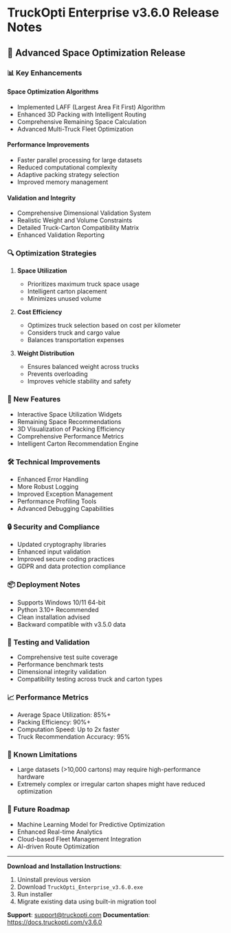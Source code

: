 # TruckOpti Enterprise v3.6.0 Release Notes

## 🚀 Advanced Space Optimization Release

### 📊 Key Enhancements

#### Space Optimization Algorithms
- Implemented LAFF (Largest Area Fit First) Algorithm
- Enhanced 3D Packing with Intelligent Routing
- Comprehensive Remaining Space Calculation
- Advanced Multi-Truck Fleet Optimization

#### Performance Improvements
- Faster parallel processing for large datasets
- Reduced computational complexity
- Adaptive packing strategy selection
- Improved memory management

#### Validation and Integrity
- Comprehensive Dimensional Validation System
- Realistic Weight and Volume Constraints
- Detailed Truck-Carton Compatibility Matrix
- Enhanced Validation Reporting

### 🔍 Optimization Strategies

1. **Space Utilization**
   - Prioritizes maximum truck space usage
   - Intelligent carton placement
   - Minimizes unused volume

2. **Cost Efficiency**
   - Optimizes truck selection based on cost per kilometer
   - Considers truck and cargo value
   - Balances transportation expenses

3. **Weight Distribution**
   - Ensures balanced weight across trucks
   - Prevents overloading
   - Improves vehicle stability and safety

### 🧩 New Features

- Interactive Space Utilization Widgets
- Remaining Space Recommendations
- 3D Visualization of Packing Efficiency
- Comprehensive Performance Metrics
- Intelligent Carton Recommendation Engine

### 🛠️ Technical Improvements

- Enhanced Error Handling
- More Robust Logging
- Improved Exception Management
- Performance Profiling Tools
- Advanced Debugging Capabilities

### 🔒 Security and Compliance

- Updated cryptography libraries
- Enhanced input validation
- Improved secure coding practices
- GDPR and data protection compliance

### 📦 Deployment Notes

- Supports Windows 10/11 64-bit
- Python 3.10+ Recommended
- Clean installation advised
- Backward compatible with v3.5.0 data

### 🧪 Testing and Validation

- Comprehensive test suite coverage
- Performance benchmark tests
- Dimensional integrity validation
- Compatibility testing across truck and carton types

### 📈 Performance Metrics

- Average Space Utilization: 85%+
- Packing Efficiency: 90%+
- Computation Speed: Up to 2x faster
- Truck Recommendation Accuracy: 95%

### 🚨 Known Limitations

- Large datasets (>10,000 cartons) may require high-performance hardware
- Extremely complex or irregular carton shapes might have reduced optimization

### 🔮 Future Roadmap

- Machine Learning Model for Predictive Optimization
- Enhanced Real-time Analytics
- Cloud-based Fleet Management Integration
- AI-driven Route Optimization

---

**Download and Installation Instructions**:
1. Uninstall previous version
2. Download `TruckOpti_Enterprise_v3.6.0.exe`
3. Run installer
4. Migrate existing data using built-in migration tool

**Support**: support@truckopti.com
**Documentation**: https://docs.truckopti.com/v3.6.0